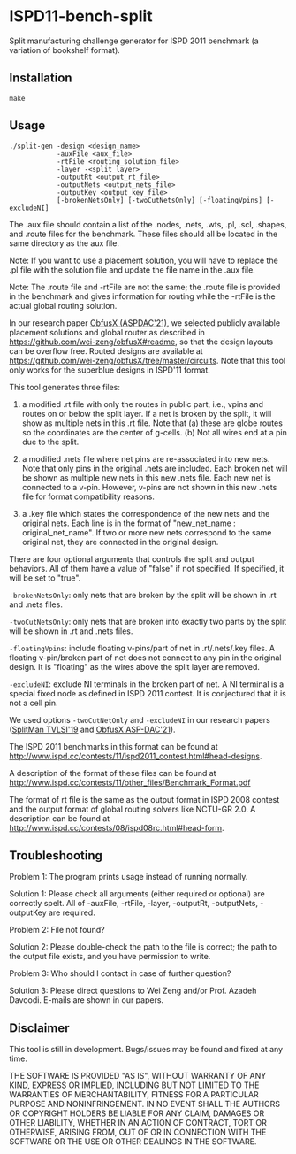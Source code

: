 # ISPD11-bench-split
Split manufacturing challenge generator for ISPD 2011 benchmark (a variation of bookshelf format).

## Installation
    make

## Usage
    ./split-gen -design <design_name> 
                -auxFile <aux_file> 
                -rtFile <routing_solution_file> 
                -layer -<split_layer> 
                -outputRt <output_rt_file> 
                -outputNets <output_nets_file> 
                -outputKey <output_key_file> 
                [-brokenNetsOnly] [-twoCutNetsOnly] [-floatingVpins] [-excludeNI]

The .aux file should contain a list of the .nodes, .nets, .wts, .pl, .scl, .shapes, and .route files for the benchmark. These files should all be located in the same directory as the aux file. 

Note: If you want to use a placement solution, you will have to replace the .pl file with the solution file and update the file name in the .aux file.

Note: The .route file and -rtFile are not the same; the .route file is provided in the benchmark and gives information for routing while the -rtFile is the actual global routing solution.

In our research paper [ObfusX (ASPDAC'21)](https://ieeexplore.ieee.org/document/9371556), we selected publicly available placement solutions and global router as described in https://github.com/wei-zeng/obfusX#readme, so that the design layouts can be overflow free. Routed designs are available at https://github.com/wei-zeng/obfusX/tree/master/circuits. Note that this tool only works for the superblue designs in ISPD'11 format.


This tool generates three files:

1) a modified .rt file with only the routes in public part, i.e., vpins and routes on or below the split layer. If a net is broken by the split, it will show as multiple nets in this .rt file. Note that (a) these are globe routes so the coordinates are the center of g-cells. (b) Not all wires end at a pin due to the split.

2) a modified .nets file where net pins are re-associated into new nets. Note that only pins in the original .nets are included. Each broken net will be shown as multiple new nets in this new .nets file. Each new net is connected to a v-pin. However, v-pins are not shown in this new .nets file for format compatibility reasons.

3) a .key file which states the correspondence of the new nets and the original nets. Each line is in the format of "new_net_name : original_net_name". If two or more new nets correspond to the same original net, they are connected in the original design.


There are four optional arguments that controls the split and output behaviors. All of them have a value of "false" if not specified. If specified, it will be set to "true".

`-brokenNetsOnly`: only nets that are broken by the split will be shown in .rt and .nets files.

`-twoCutNetsOnly`: only nets that are broken into exactly two parts by the split will be shown in .rt and .nets files.

`-floatingVpins`: include floating v-pins/part of net in .rt/.nets/.key files. A floating v-pin/broken part of net does not connect to any pin in the original design. It is "floating" as the wires above the split layer are removed.

`-excludeNI`: exclude NI terminals in the broken part of net. A NI terminal is a special fixed node as defined in ISPD 2011 contest. It is conjectured that it is not a cell pin.

We used options `-twoCutNetOnly` and `-excludeNI` in our research papers ([SplitMan TVLSI'19](https://ieeexplore.ieee.org/document/8789523) and [ObfusX ASP-DAC'21](https://ieeexplore.ieee.org/document/9371556)).

The ISPD 2011 benchmarks in this format can be found at http://www.ispd.cc/contests/11/ispd2011_contest.html#head-designs.

A description of the format of these files can be found at http://www.ispd.cc/contests/11/other_files/Benchmark_Format.pdf

The format of rt file is the same as the output format in ISPD 2008 contest and the output format of global routing solvers like NCTU-GR 2.0. A description can be found at http://www.ispd.cc/contests/08/ispd08rc.html#head-form.

## Troubleshooting
Problem 1: The program prints usage instead of running normally.

Solution 1: Please check all arguments (either required or optional) are correctly spelt. All of -auxFile, -rtFile, -layer, -outputRt, -outputNets, -outputKey are required.

Problem 2: File not found?

Solution 2: Please double-check the path to the file is correct; the path to the output file exists, and you have permission to write.

Problem 3: Who should I contact in case of further question?

Solution 3: Please direct questions to Wei Zeng and/or Prof. Azadeh Davoodi. E-mails are shown in our papers.

## Disclaimer
This tool is still in development. Bugs/issues may be found and fixed at any time.

THE SOFTWARE IS PROVIDED "AS IS", WITHOUT WARRANTY OF ANY KIND, EXPRESS OR IMPLIED, INCLUDING BUT NOT LIMITED TO THE WARRANTIES OF MERCHANTABILITY, FITNESS FOR A PARTICULAR PURPOSE AND NONINFRINGEMENT. IN NO EVENT SHALL THE AUTHORS OR COPYRIGHT HOLDERS BE LIABLE FOR ANY CLAIM, DAMAGES OR OTHER LIABILITY, WHETHER IN AN ACTION OF CONTRACT, TORT OR OTHERWISE, ARISING FROM, OUT OF OR IN CONNECTION WITH THE SOFTWARE OR THE USE OR OTHER DEALINGS IN THE SOFTWARE.
